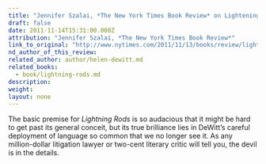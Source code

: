 ```yaml
---
title: "Jennifer Szalai, *The New York Times Book Review* on Lightening Rods"
draft: false
date: 2011-11-14T15:31:00.000Z
attribution: "Jennifer Szalai, *The New York Times Book Review*"
link_to_original: "http://www.nytimes.com/2011/11/13/books/review/lightning-rods-by-helen-dewitt-book-review.html?_r=1"
nd_author_of_this_review:
related_author: author/helen-dewitt.md
related_books:
  - book/lightning-rods.md
description:
weight:
layout: none
---
```

The basic premise for *Lightning Rods* is so audacious that it might be hard to get past its general conceit, but its true brilliance lies in DeWitt’s careful deployment of language so common that we no longer see it. As any million-dollar litigation lawyer or two-cent literary critic will tell you, the devil is in the details.

